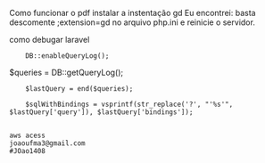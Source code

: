 Como funcionar o pdf instalar a instentação gd Eu encontrei: basta descomente ;extension=gd no arquivo php.ini e reinicie o servidor.

como debugar laravel 


        DB::enableQueryLog();
 $queries = DB::getQueryLog();
    
        $lastQuery = end($queries);
    
        $sqlWithBindings = vsprintf(str_replace('?', "'%s'", $lastQuery['query']), $lastQuery['bindings']);
    

    aws acess
    joaoufma3@gmail.com
    #JOao1408